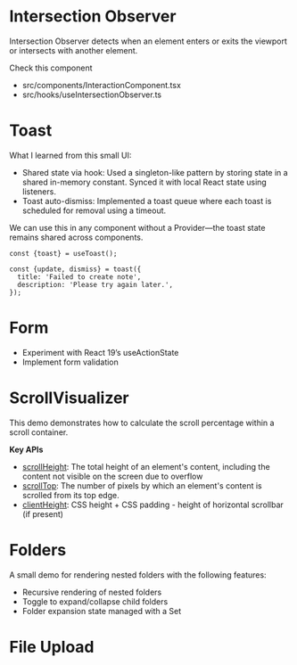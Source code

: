 # Intersection Observer

Intersection Observer detects when an element enters or exits the viewport or intersects with another element.

Check this component

- src/components/InteractionComponent.tsx
- src/hooks/useIntersectionObserver.ts

# Toast

What I learned from this small UI:

- Shared state via hook: Used a singleton-like pattern by storing state in a shared in-memory constant. Synced it with local React state using listeners.
- Toast auto-dismiss: Implemented a toast queue where each toast is scheduled for removal using a timeout.

We can use this in any component without a Provider—the toast state remains shared across components.

```tsx
const {toast} = useToast();

const {update, dismiss} = toast({
  title: 'Failed to create note',
  description: 'Please try again later.',
});
```

# Form

- Experiment with React 19’s useActionState
- Implement form validation

# ScrollVisualizer

This demo demonstrates how to calculate the scroll percentage within a scroll container.

**Key APIs**

- [scrollHeight](https://developer.mozilla.org/en-US/docs/Web/API/Element/scrollHeight): The total height of an element's content, including the content not visible on the screen due to overflow
- [scrollTop](https://developer.mozilla.org/en-US/docs/Web/API/Element/scrollTop): The number of pixels by which an element's content is scrolled from its top edge.
- [clientHeight](https://developer.mozilla.org/en-US/docs/Web/API/Element/clientHeight): CSS height + CSS padding - height of horizontal scrollbar (if present)

# Folders

A small demo for rendering nested folders with the following features:

- Recursive rendering of nested folders
- Toggle to expand/collapse child folders
- Folder expansion state managed with a Set

# File Upload
